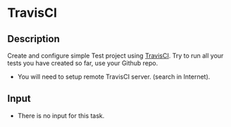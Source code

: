 # TravisCI

## Description
Create and configure simple Test project using [TravisCI](https://travis-ci.org/). Try to run all your tests you have created so far, use your Github repo.
  - You will need to setup remote TravisCI server. (search in Internet).

## Input
- There is no input for this task.
